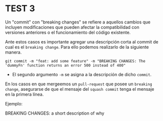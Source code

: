 # TEST 3

Un "commit" con "breaking changes" se refiere a aquellos cambios que incluyen modificaciones que pueden afectar la compatibilidad con versiones anteriores o el funcionamiento del código existente.

Ante estos casos es importante agregar una descripción corta al commit de cual es el `breaking change`.
Para ello podemos realizarlo de la siguiente manera.

```console
git commit -m "feat: add some feature" -m "BREAKING CHANGES: The 'dummyFn' function returns an error 500 instead of 400"
```

- El segundo argumento `-m` se asigna a la descripción de dicho `commit`.

En los casos en que mergeemos un `pull-request` que posee un `breaking change`, asegurarse de que el mensaje del `squash commit` tenga el mensaje en la primera línea.

Ejemplo:

BREAKING CHANGES: a short description of why
